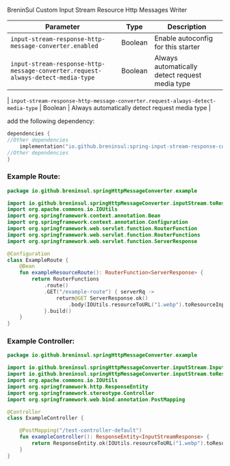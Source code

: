 BreninSul Custom Input Stream Resource Http Messages Writer

| Parameter                                                                       | Type    | Description                                    |
|---------------------------------------------------------------------------------|---------|------------------------------------------------|
| `input-stream-response-http-message-converter.enabled`                          | Boolean | Enable autoconfig for this starter             |
| `input-stream-response-http-message-converter.request-always-detect-media-type` | Boolean | Always automatically detect request media type |

| `input-stream-response-http-message-converter.request-always-detect-media-type` | Boolean | Always automatically detect request media type |




add the following dependency:

````kotlin
dependencies {
//Other dependencies
    implementation("io.github.breninsul:spring-input-stream-response-converter:1.0.3")
//Other dependencies
}
````

### Example Route:

````kotlin
package io.github.breninsul.springHttpMessageConverter.example

import io.github.breninsul.springHttpMessageConverter.inputStream.toResourceInputInputStreamResponse
import org.apache.commons.io.IOUtils
import org.springframework.context.annotation.Bean
import org.springframework.context.annotation.Configuration
import org.springframework.web.servlet.function.RouterFunction
import org.springframework.web.servlet.function.RouterFunctions
import org.springframework.web.servlet.function.ServerResponse

@Configuration
class ExampleRoute {
    @Bean
    fun exampleResourceRoute(): RouterFunction<ServerResponse> {
        return RouterFunctions
            .route()
            .GET("/example-route") { serverRq ->
                return@GET ServerResponse.ok()
                    .body(IOUtils.resourceToURL("1.webp").toResourceInputInputStreamResponse())
            }.build()
    }
}
````

### Example Controller:

````kotlin
package io.github.breninsul.springHttpMessageConverter.example

import io.github.breninsul.springHttpMessageConverter.inputStream.InputStreamResponse
import io.github.breninsul.springHttpMessageConverter.inputStream.toResourceInputInputStreamResponse
import org.apache.commons.io.IOUtils
import org.springframework.http.ResponseEntity
import org.springframework.stereotype.Controller
import org.springframework.web.bind.annotation.PostMapping

@Controller
class ExampleController {

    @PostMapping("/test-controller-default")
    fun exampleController(): ResponseEntity<InputStreamResponse> {
        return ResponseEntity.ok(IOUtils.resourceToURL("1.webp").toResourceInputInputStreamResponse())
    }
}
````
